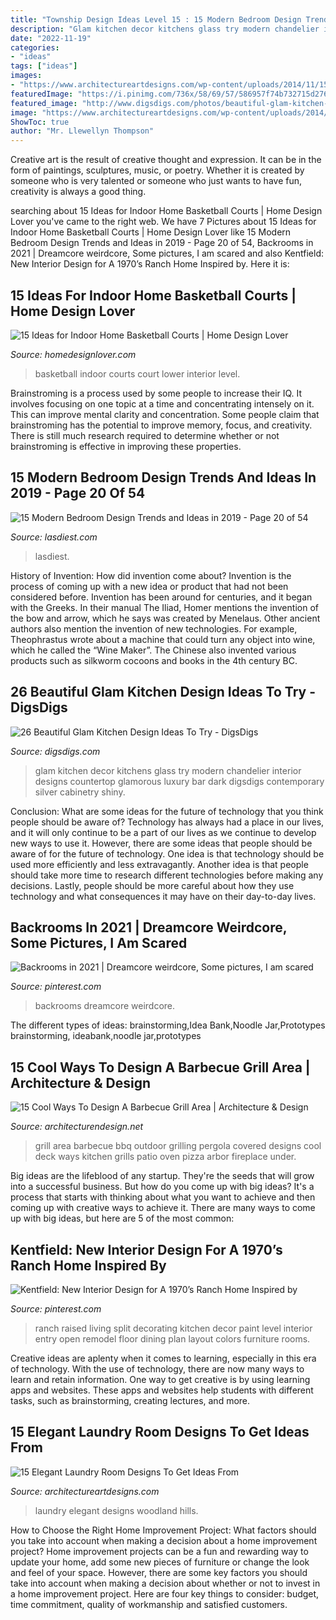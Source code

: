 ```yaml
---
title: "Township Design Ideas Level 15 : 15 Modern Bedroom Design Trends And Ideas In 2019"
description: "Glam kitchen decor kitchens glass try modern chandelier interior designs countertop glamorous luxury bar dark digsdigs contemporary silver cabinetry shiny"
date: "2022-11-19"
categories:
- "ideas"
tags: ["ideas"]
images:
- "https://www.architectureartdesigns.com/wp-content/uploads/2014/11/15-Elegant-Laundry-Room-Designs-To-Get-Ideas-From-14-630x945.jpg"
featuredImage: "https://i.pinimg.com/736x/58/69/57/586957f74b732715d2760a725bdd9fa7.jpg"
featured_image: "http://www.digsdigs.com/photos/beautiful-glam-kitchen-design-ideas-to-try-16-554x1209.jpg"
image: "https://www.architectureartdesigns.com/wp-content/uploads/2014/11/15-Elegant-Laundry-Room-Designs-To-Get-Ideas-From-14-630x945.jpg"
ShowToc: true
author: "Mr. Llewellyn Thompson"
---
```



Creative art is the result of creative thought and expression. It can be in the form of paintings, sculptures, music, or poetry. Whether it is created by someone who is very talented or someone who just wants to have fun, creativity is always a good thing.

	

		
searching about 15 Ideas for Indoor Home Basketball Courts | Home Design Lover you've came to the right web. We have 7 Pictures about 15 Ideas for Indoor Home Basketball Courts | Home Design Lover like 15 Modern Bedroom Design Trends and Ideas in 2019 - Page 20 of 54, Backrooms in 2021 | Dreamcore weirdcore, Some pictures, I am scared and also Kentfield: New Interior Design for A 1970’s Ranch Home Inspired by. Here it is:
		
    
## 15 Ideas For Indoor Home Basketball Courts | Home Design Lover

<img loading=lazy src="https://homedesignlover.com/wp-content/uploads/2014/04/2-lower.jpg" onerror="this.onerror=null;this.src='https://tse4.mm.bing.net/th?id=OIP.wctK8sDng6XrBnSCfEY9TwHaEl&amp;pid=15.1';" alt="15 Ideas for Indoor Home Basketball Courts | Home Design Lover">

_Source: homedesignlover.com_

>basketball indoor courts court lower interior level. 

	

Brainstroming is a process used by some people to increase their IQ. It involves focusing on one topic at a time and concentrating intensely on it. This can improve mental clarity and concentration. Some people claim that brainstroming has the potential to improve memory, focus, and creativity. There is still much research required to determine whether or not brainstroming is effective in improving these properties.

    
## 15 Modern Bedroom Design Trends And Ideas In 2019 - Page 20 Of 54

<img loading=lazy src="https://www.lasdiest.com/wp-content/uploads/2019/04/nasma.dz_54511565_395120687999814_2026003086767004374_n-e1554562222410.jpg" onerror="this.onerror=null;this.src='https://tse4.mm.bing.net/th?id=OIP.i-_LodJKGpJqxiT3Khx25wHaLl&amp;pid=15.1';" alt="15 Modern Bedroom Design Trends and Ideas in 2019 - Page 20 of 54">

_Source: lasdiest.com_

>lasdiest. 

	

History of Invention: How did invention come about?
Invention is the process of coming up with a new idea or product that had not been considered before. Invention has been around for centuries, and it began with the Greeks. In their manual The Iliad, Homer mentions the invention of the bow and arrow, which he says was created by Menelaus. Other ancient authors also mention the invention of new technologies. For example, Theophrastus wrote about a machine that could turn any object into wine, which he called the “Wine Maker”. The Chinese also invented various products such as silkworm cocoons and books in the 4th century BC.

    
## 26 Beautiful Glam Kitchen Design Ideas To Try - DigsDigs

<img loading=lazy src="http://www.digsdigs.com/photos/beautiful-glam-kitchen-design-ideas-to-try-16-554x1209.jpg" onerror="this.onerror=null;this.src='https://tse3.mm.bing.net/th?id=OIP.RcPuKLYjMygX9Nuli4sRFAHaQK&amp;pid=15.1';" alt="26 Beautiful Glam Kitchen Design Ideas To Try - DigsDigs">

_Source: digsdigs.com_

>glam kitchen decor kitchens glass try modern chandelier interior designs countertop glamorous luxury bar dark digsdigs contemporary silver cabinetry shiny. 

	

Conclusion: What are some ideas for the future of technology that you think people should be aware of?
Technology has always had a place in our lives, and it will only continue to be a part of our lives as we continue to develop new ways to use it. However, there are some ideas that people should be aware of for the future of technology. One idea is that technology should be used more efficiently and less extravagantly. Another idea is that people should take more time to research different technologies before making any decisions. Lastly, people should be more careful about how they use technology and what consequences it may have on their day-to-day lives.

    
## Backrooms In 2021 | Dreamcore Weirdcore, Some Pictures, I Am Scared

<img loading=lazy src="https://i.pinimg.com/736x/b6/79/58/b679587f0e2c8e32b3e4802d12b8e919.jpg" onerror="this.onerror=null;this.src='https://tse4.mm.bing.net/th?id=OIP._WtF7XwwPmYgvqTwVpn_swHaFi&amp;pid=15.1';" alt="Backrooms in 2021 | Dreamcore weirdcore, Some pictures, I am scared">

_Source: pinterest.com_

>backrooms dreamcore weirdcore. 

	

The different types of ideas: brainstorming,Idea Bank,Noodle Jar,Prototypes
brainstorming, ideabank,noodle jar,prototypes

    
## 15 Cool Ways To Design A Barbecue Grill Area | Architecture &amp; Design

<img loading=lazy src="http://cdn.architecturendesign.net/wp-content/uploads/2015/07/131.jpg" onerror="this.onerror=null;this.src='https://tse4.mm.bing.net/th?id=OIP.tqJwsaoTX_6Hs6jCTtVjogHaKB&amp;pid=15.1';" alt="15 Cool Ways To Design A Barbecue Grill Area | Architecture &amp; Design">

_Source: architecturendesign.net_

>grill area barbecue bbq outdoor grilling pergola covered designs cool deck ways kitchen grills patio oven pizza arbor fireplace under. 

	

Big ideas are the lifeblood of any startup. They're the seeds that will grow into a successful business. But how do you come up with big ideas? It's a process that starts with thinking about what you want to achieve and then coming up with creative ways to achieve it. There are many ways to come up with big ideas, but here are 5 of the most common: 

    
## Kentfield: New Interior Design For A 1970’s Ranch Home Inspired By

<img loading=lazy src="https://i.pinimg.com/736x/58/69/57/586957f74b732715d2760a725bdd9fa7.jpg" onerror="this.onerror=null;this.src='https://tse4.mm.bing.net/th?id=OIP.RGJB7dZESzP7bw2w4_CxVQHaFy&amp;pid=15.1';" alt="Kentfield: New Interior Design for A 1970’s Ranch Home Inspired by">

_Source: pinterest.com_

>ranch raised living split decorating kitchen decor paint level interior entry open remodel floor dining plan layout colors furniture rooms. 

	

Creative ideas are aplenty when it comes to learning, especially in this era of technology. With the use of technology, there are now many ways to learn and retain information. One way to get creative is by using learning apps and websites. These apps and websites help students with different tasks, such as brainstorming, creating lectures, and more.

    
## 15 Elegant Laundry Room Designs To Get Ideas From

<img loading=lazy src="https://www.architectureartdesigns.com/wp-content/uploads/2014/11/15-Elegant-Laundry-Room-Designs-To-Get-Ideas-From-14-630x945.jpg" onerror="this.onerror=null;this.src='https://tse4.mm.bing.net/th?id=OIP.FqRI4e6902Utu4FlCRY3nQHaLH&amp;pid=15.1';" alt="15 Elegant Laundry Room Designs To Get Ideas From">

_Source: architectureartdesigns.com_

>laundry elegant designs woodland hills. 

	

How to Choose the Right Home Improvement Project: What factors should you take into account when making a decision about a home improvement project?
Home improvement projects can be a fun and rewarding way to update your home, add some new pieces of furniture or change the look and feel of your space. However, there are some key factors you should take into account when making a decision about whether or not to invest in a home improvement project. Here are four key things to consider: budget, time commitment, quality of workmanship and satisfied customers.

